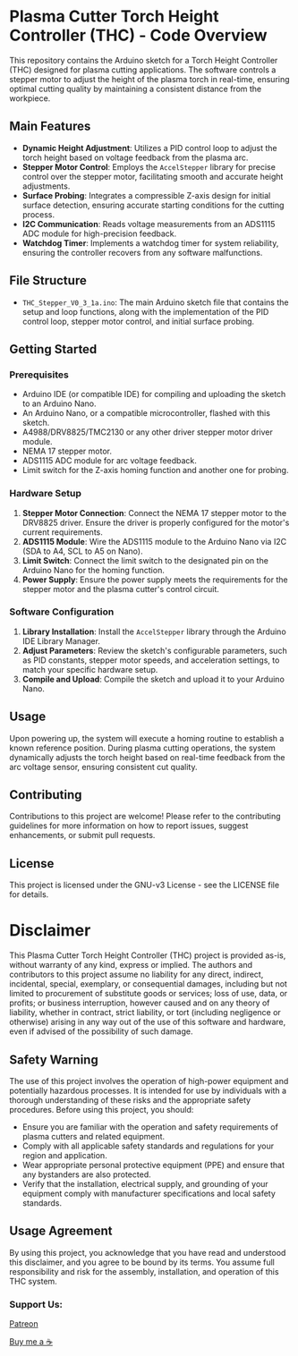 # Plasma Cutter Torch Height Controller (THC) - Code Overview

This repository contains the Arduino sketch for a Torch Height Controller (THC) designed for plasma cutting applications. The software controls a stepper motor to adjust the height of the plasma torch in real-time, ensuring optimal cutting quality by maintaining a consistent distance from the workpiece.

## Main Features

-   **Dynamic Height Adjustment**: Utilizes a PID control loop to adjust the torch height based on voltage feedback from the plasma arc.
-   **Stepper Motor Control**: Employs the `AccelStepper` library for precise control over the stepper motor, facilitating smooth and accurate height adjustments.
-   **Surface Probing**: Integrates a compressible Z-axis design for initial surface detection, ensuring accurate starting conditions for the cutting process.
-   **I2C Communication**: Reads voltage measurements from an ADS1115 ADC module for high-precision feedback.
-   **Watchdog Timer**: Implements a watchdog timer for system reliability, ensuring the controller recovers from any software malfunctions.

## File Structure

-   `THC_Stepper_V0_3_1a.ino`: The main Arduino sketch file that contains the setup and loop functions, along with the implementation of the PID control loop, stepper motor control, and initial surface probing.

## Getting Started

### Prerequisites

-   Arduino IDE (or compatible IDE) for compiling and uploading the sketch to an Arduino Nano.
-   An Arduino Nano, or a compatible microcontroller, flashed with this sketch.
-   A4988/DRV8825/TMC2130 or any other driver stepper motor driver module.
-   NEMA 17 stepper motor.
-   ADS1115 ADC module for arc voltage feedback.
-   Limit switch for the Z-axis homing function and another one for probing.

### Hardware Setup

1.  **Stepper Motor Connection**: Connect the NEMA 17 stepper motor to the DRV8825 driver. Ensure the driver is properly configured for the motor's current requirements.
2.  **ADS1115 Module**: Wire the ADS1115 module to the Arduino Nano via I2C (SDA to A4, SCL to A5 on Nano).
3.  **Limit Switch**: Connect the limit switch to the designated pin on the Arduino Nano for the homing function.
4.  **Power Supply**: Ensure the power supply meets the requirements for the stepper motor and the plasma cutter's control circuit.

### Software Configuration

1.  **Library Installation**: Install the `AccelStepper` library through the Arduino IDE Library Manager.
2.  **Adjust Parameters**: Review the sketch's configurable parameters, such as PID constants, stepper motor speeds, and acceleration settings, to match your specific hardware setup.
3.  **Compile and Upload**: Compile the sketch and upload it to your Arduino Nano.

## Usage

Upon powering up, the system will execute a homing routine to establish a known reference position. During plasma cutting operations, the system dynamically adjusts the torch height based on real-time feedback from the arc voltage sensor, ensuring consistent cut quality.

## Contributing

Contributions to this project are welcome! Please refer to the contributing guidelines for more information on how to report issues, suggest enhancements, or submit pull requests.
## License
This project is licensed under the GNU-v3 License - see the LICENSE file for details.

# Disclaimer
This Plasma Cutter Torch Height Controller (THC) project is provided as-is, without warranty of any kind, express or implied. The authors and contributors to this project assume no liability for any direct, indirect, incidental, special, exemplary, or consequential damages, including but not limited to procurement of substitute goods or services; loss of use, data, or profits; or business interruption, however caused and on any theory of liability, whether in contract, strict liability, or tort (including negligence or otherwise) arising in any way out of the use of this software and hardware, even if advised of the possibility of such damage.

## Safety Warning
The use of this project involves the operation of high-power equipment and potentially hazardous processes. It is intended for use by individuals with a thorough understanding of these risks and the appropriate safety procedures. Before using this project, you should:

- Ensure you are familiar with the operation and safety requirements of plasma cutters and related equipment.
- Comply with all applicable safety standards and regulations for your region and application.
- Wear appropriate personal protective equipment (PPE) and ensure that any bystanders are also protected.
- Verify that the installation, electrical supply, and grounding of your equipment comply with manufacturer specifications and local safety standards.

## Usage Agreement
By using this project, you acknowledge that you have read and understood this disclaimer, and you agree to be bound by its terms. You assume full responsibility and risk for the assembly, installation, and operation of this THC system.

### Support Us:
[Patreon](https://patreon.com/SmartCut?utm_medium=unknown&utm_source=join_link&utm_campaign=creatorshare_creator&utm_content=copyLink)

[Buy me a ☕](https://www.buymeacoffee.com/smartcut)